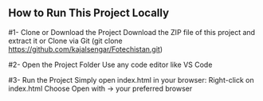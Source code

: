 
## How to Run This Project Locally
#1- Clone or Download the Project
    Download the ZIP file of this project and extract it 
    or 
    Clone via Git (git clone https://github.com/kajalsengar/Fotechistan.git)

#2- Open the Project Folder 
    Use any code editor like VS Code

#3- Run the Project 
    Simply open index.html in your browser: Right-click on index.html 
    Choose Open with -> your preferred browser

